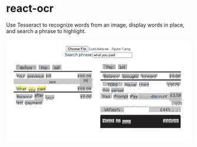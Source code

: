 # react-ocr

Use Tesseract to recognize words from an image, display words in place, and search a phrase to highlight.

![Sample screenshot](public/sample-result.png 'Sample screenshot')
